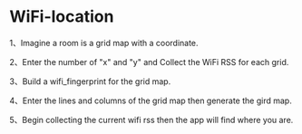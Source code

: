# WiFi-location

1、Imagine a room is a grid map with a coordinate.

2、Enter the number of "x" and  "y" and Collect the WiFi RSS for each grid.

3、Build a wifi_fingerprint for the grid map.

4、Enter the lines and columns of the grid map then generate the gird map.

5、Begin collecting the current wifi rss then the app will find where you are.
